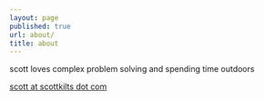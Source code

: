 ```yaml
---
layout: page
published: true
url: about/
title: about
---
```


  <!-- default layout requires splash div to center content currently -->

scott loves complex problem solving and spending time outdoors

[scott at scottkilts dot com](mailto:scott@scottkilts.com)

